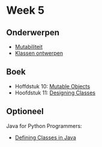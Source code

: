 # Week 5

## Onderwerpen

-   [Mutabiliteit](/topics/5a_mutable_klassen_en_objecten)
-   [Klassen ontwerpen](/topics/5b_klassen_ontwerpen)


## Boek

-   Hoffdstuk 10: [Mutable Objects](https://books.trinket.io/thinkjava2/chapter10.html)
-   Hoofdstuk 11: [Designing Classes](https://books.trinket.io/thinkjava2/chapter11.html)

## Optioneel

Java for Python Programmers:

-   [Defining Classes in Java](https://runestone.academy/runestone/books/published/java4python/Java4Python/definingclasses.html)
